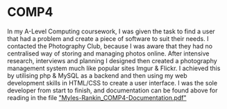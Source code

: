 # COMP4
In my A-Level Computing coursework, I was given the task to find a user that had a problem and create a piece of software to suit their needs. I contacted the Photography Club, because I was aware that they had no centralised way of storing and managing photos online. After intensive research, interviews and planning I designed then created a photography management system much like popular sites Imgur & Flickr. I achieved this by utilising php & MySQL as a backend and then using my web development skills in HTML/CSS to create a user interface. I was the sole developer from start to finish, and documentation can be found above for reading in the file  ["Myles-Rankin_COMP4-Documentation.pdf"](Myles-Rankin_COMP4-Documentation.pdf)
